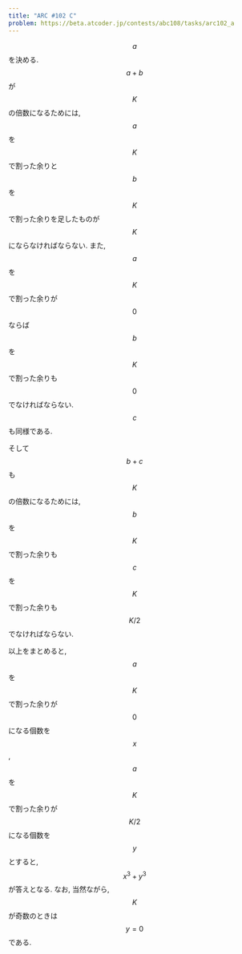 ```yaml
---
title: "ARC #102 C"
problem: https://beta.atcoder.jp/contests/abc108/tasks/arc102_a
---
```

$$ a $$ を決める. $$ a+b $$ が $$ K $$ の倍数になるためには, $$ a $$ を $$ K $$ で割った余りと $$ b $$ を $$ K $$ で割った余りを足したものが $$ K $$ にならなければならない. また, $$ a $$ を $$ K $$ で割った余りが $$ 0 $$ ならば $$ b $$ を $$ K $$ で割った余りも $$ 0 $$ でなければならない. $$ c $$ も同様である.

そして $$ b+c $$ も $$ K $$ の倍数になるためには, $$ b $$ を $$ K $$ で割った余りも $$ c $$ を $$ K $$ で割った余りも $$ K/2 $$ でなければならない.

以上をまとめると, $$ a $$ を $$ K $$ で割った余りが $$ 0 $$ になる個数を $$ x $$, $$ a $$ を $$ K $$ で割った余りが $$ K/2 $$ になる個数を $$ y $$ とすると, $$ x^3+y^3 $$ が答えとなる. なお, 当然ながら, $$ K $$ が奇数のときは $$ y=0 $$ である.
